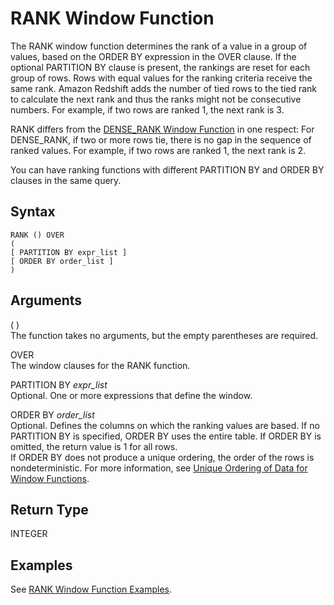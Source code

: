 # RANK Window Function<a name="r_WF_RANK"></a>

 The RANK window function determines the rank of a value in a group of values, based on the ORDER BY expression in the OVER clause\. If the optional PARTITION BY clause is present, the rankings are reset for each group of rows\. Rows with equal values for the ranking criteria receive the same rank\. Amazon Redshift adds the number of tied rows to the tied rank to calculate the next rank and thus the ranks might not be consecutive numbers\. For example, if two rows are ranked 1, the next rank is 3\. 

 RANK differs from the [DENSE\_RANK Window Function](r_WF_DENSE_RANK.md) in one respect: For DENSE\_RANK, if two or more rows tie, there is no gap in the sequence of ranked values\. For example, if two rows are ranked 1, the next rank is 2\.

You can have ranking functions with different PARTITION BY and ORDER BY clauses in the same query\. 

## Syntax<a name="r_WF_RANK-synopsis"></a>

```
RANK () OVER
(
[ PARTITION BY expr_list ]
[ ORDER BY order_list ]
)
```

## Arguments<a name="r_WF_RANK-arguments"></a>

\( \)   
The function takes no arguments, but the empty parentheses are required\. 

OVER   
The window clauses for the RANK function\.

PARTITION BY *expr\_list*   
Optional\. One or more expressions that define the window\. 

ORDER BY *order\_list*   
Optional\. Defines the columns on which the ranking values are based\. If no PARTITION BY is specified, ORDER BY uses the entire table\. If ORDER BY is omitted, the return value is 1 for all rows\.   
If ORDER BY does not produce a unique ordering, the order of the rows is nondeterministic\. For more information, see [Unique Ordering of Data for Window Functions](r_Examples_order_by_WF.md)\. 

## Return Type<a name="c_Supported_data_types_wf_rank"></a>

INTEGER

## Examples<a name="r_WF_RANK-examples"></a>

See [RANK Window Function Examples](r_Examples_of_rank_WF.md)\. 